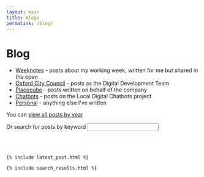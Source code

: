 ```yaml
---
layout: main
title: Blogs
permalink: /blog/
--- 
```

<div class="page-header">
<h1>Blog</h1>
</div>

- [Weeknotes](/tags/weeknotes/) - posts about my working week, written for me but shared in the open
- [Oxford City Council](/tags/oxford/) - posts as the Digital Development Team
- [Placecube](/tags/placecube/) - posts written on behalf of the company
- [Chatbots](/tags/chatbots/) - posts on the Local Digital Chatbots project
- [Personal](/tags/personal/) - anything else I've written
 
 
You can [view all posts by year](/all-posts/)
<div>
    <div>
         <label for="search-input">Or search for posts by keyword</label>
         <input type="search" id="search-input" placeholder=" ">

<br/><br/>
         <h3 id="search-results-title" style="display:none;">Search Results</h3>
         <ul id="results-container"></ul>

    {% include latest_post.html %}

    {% include search_results.html %}
    

